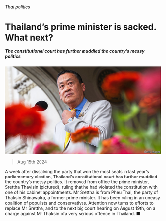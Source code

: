 ###### Thai politics

# Thailand’s prime minister is sacked. What next? 

##### The constitutional court has further muddied the country’s messy politics 

![image](images/20240817_ASP002.jpg) 

> Aug 15th 2024 

A week after dissolving the party that won the most seats in last year’s parliamentary election, Thailand’s constitutional court has further muddied the country’s messy politics. It removed from office the prime minister, Srettha Thavisin (pictured), ruling that he had violated the constitution with one of his cabinet appointments. Mr Srettha is from Pheu Thai, the party of Thaksin Shinawatra, a former prime minister. It has been ruling in an uneasy coalition of populists and conservatives. Attention now turns to efforts to replace Mr Srettha, and to the next big court hearing on August 19th, on a charge against Mr Thaksin ofa very serious offence in Thailand. ■


